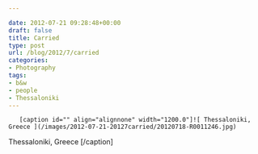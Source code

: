 ```yaml
---

date: 2012-07-21 09:28:48+00:00
draft: false
title: Carried
type: post
url: /blog/2012/7/carried
categories:
- Photography
tags:
- b&w
- people
- Thessaloniki
---
```



  
       [caption id="" align="alignnone" width="1200.0"]![ Thessaloniki, Greece ](/images/2012-07-21-20127carried/20120718-R0011246.jpg)
 Thessaloniki, Greece [/caption]
